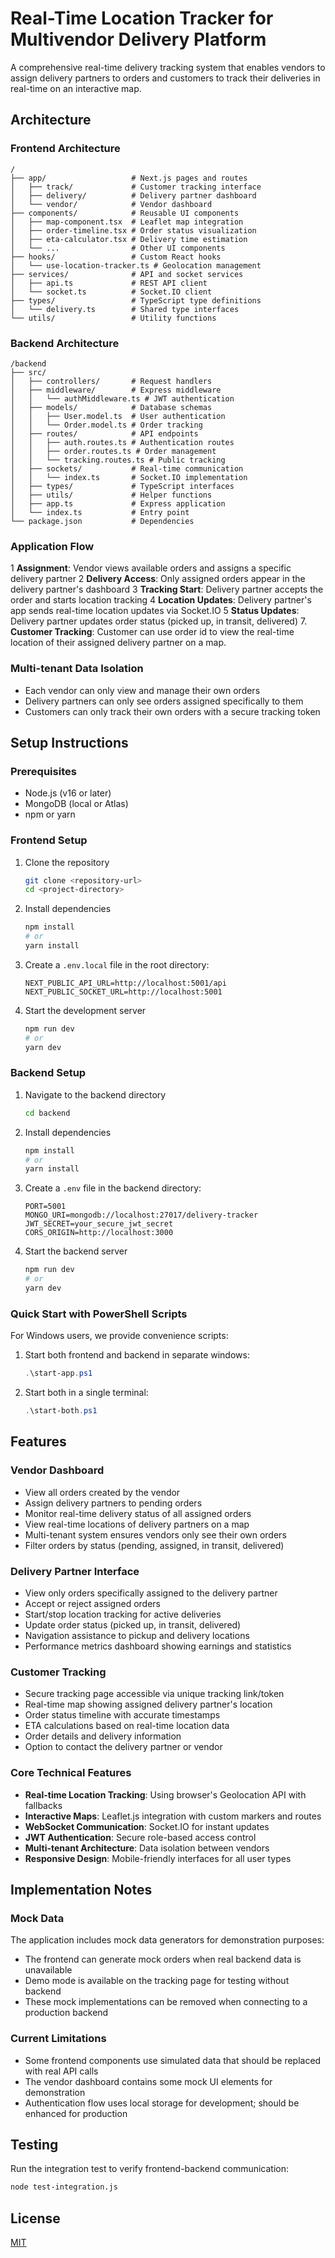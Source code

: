 # Real-Time Location Tracker for Multivendor Delivery Platform

A comprehensive real-time delivery tracking system that enables vendors to assign delivery partners to orders and customers to track their deliveries in real-time on an interactive map.

## Architecture

### Frontend Architecture
```
/
├── app/                   # Next.js pages and routes
│   ├── track/             # Customer tracking interface
│   ├── delivery/          # Delivery partner dashboard
│   └── vendor/            # Vendor dashboard
├── components/            # Reusable UI components
│   ├── map-component.tsx  # Leaflet map integration
│   ├── order-timeline.tsx # Order status visualization
│   ├── eta-calculator.tsx # Delivery time estimation
│   └── ...                # Other UI components
├── hooks/                 # Custom React hooks
│   └── use-location-tracker.ts # Geolocation management
├── services/              # API and socket services
│   ├── api.ts             # REST API client
│   └── socket.ts          # Socket.IO client
├── types/                 # TypeScript type definitions
│   └── delivery.ts        # Shared type interfaces
└── utils/                 # Utility functions
```

### Backend Architecture
```
/backend
├── src/
│   ├── controllers/       # Request handlers
│   ├── middleware/        # Express middleware
│   │   └── authMiddleware.ts # JWT authentication
│   ├── models/            # Database schemas
│   │   ├── User.model.ts  # User authentication
│   │   └── Order.model.ts # Order tracking
│   ├── routes/            # API endpoints
│   │   ├── auth.routes.ts # Authentication routes
│   │   ├── order.routes.ts # Order management
│   │   └── tracking.routes.ts # Public tracking
│   ├── sockets/           # Real-time communication
│   │   └── index.ts       # Socket.IO implementation
│   ├── types/             # TypeScript interfaces
│   ├── utils/             # Helper functions
│   ├── app.ts             # Express application
│   └── index.ts           # Entry point
└── package.json           # Dependencies
```

### Application Flow
1 **Assignment**: Vendor views available orders and assigns a specific delivery partner
2 **Delivery Access**: Only assigned orders appear in the delivery partner's dashboard
3 **Tracking Start**: Delivery partner accepts the order and starts location tracking
4 **Location Updates**: Delivery partner's app sends real-time location updates via Socket.IO
5 **Status Updates**: Delivery partner updates order status (picked up, in transit, delivered)
7. **Customer Tracking**: Customer can use order id to view the real-time location of their assigned delivery partner on a map.

### Multi-tenant Data Isolation
- Each vendor can only view and manage their own orders
- Delivery partners can only see orders assigned specifically to them
- Customers can only track their own orders with a secure tracking token

## Setup Instructions

### Prerequisites
- Node.js (v16 or later)
- MongoDB (local or Atlas)
- npm or yarn

### Frontend Setup
1. Clone the repository
   ```bash
   git clone <repository-url>
   cd <project-directory>
   ```

2. Install dependencies
   ```bash
   npm install
   # or
   yarn install
   ```

3. Create a `.env.local` file in the root directory:
   ```
   NEXT_PUBLIC_API_URL=http://localhost:5001/api
   NEXT_PUBLIC_SOCKET_URL=http://localhost:5001
   ```

4. Start the development server
   ```bash
   npm run dev
   # or
   yarn dev
   ```

### Backend Setup
1. Navigate to the backend directory
   ```bash
   cd backend
   ```

2. Install dependencies
   ```bash
   npm install
   # or
   yarn install
   ```

3. Create a `.env` file in the backend directory:
   ```
   PORT=5001
   MONGO_URI=mongodb://localhost:27017/delivery-tracker
   JWT_SECRET=your_secure_jwt_secret
   CORS_ORIGIN=http://localhost:3000
   ```

4. Start the backend server
   ```bash
   npm run dev
   # or
   yarn dev
   ```

### Quick Start with PowerShell Scripts
For Windows users, we provide convenience scripts:

1. Start both frontend and backend in separate windows:
   ```powershell
   .\start-app.ps1
   ```

2. Start both in a single terminal:
   ```powershell
   .\start-both.ps1
   ```

## Features

### Vendor Dashboard
- View all orders created by the vendor
- Assign delivery partners to pending orders
- Monitor real-time delivery status of all assigned orders
- View real-time locations of delivery partners on a map
- Multi-tenant system ensures vendors only see their own orders
- Filter orders by status (pending, assigned, in transit, delivered)

### Delivery Partner Interface
- View only orders specifically assigned to the delivery partner
- Accept or reject assigned orders
- Start/stop location tracking for active deliveries
- Update order status (picked up, in transit, delivered)
- Navigation assistance to pickup and delivery locations
- Performance metrics dashboard showing earnings and statistics

### Customer Tracking
- Secure tracking page accessible via unique tracking link/token
- Real-time map showing assigned delivery partner's location
- Order status timeline with accurate timestamps
- ETA calculations based on real-time location data
- Order details and delivery information
- Option to contact the delivery partner or vendor

### Core Technical Features
- **Real-time Location Tracking**: Using browser's Geolocation API with fallbacks
- **Interactive Maps**: Leaflet.js integration with custom markers and routes
- **WebSocket Communication**: Socket.IO for instant updates
- **JWT Authentication**: Secure role-based access control
- **Multi-tenant Architecture**: Data isolation between vendors
- **Responsive Design**: Mobile-friendly interfaces for all user types

## Implementation Notes

### Mock Data
The application includes mock data generators for demonstration purposes:
- The frontend can generate mock orders when real backend data is unavailable
- Demo mode is available on the tracking page for testing without backend
- These mock implementations can be removed when connecting to a production backend

### Current Limitations
- Some frontend components use simulated data that should be replaced with real API calls
- The vendor dashboard contains some mock UI elements for demonstration
- Authentication flow uses local storage for development; should be enhanced for production

## Testing
Run the integration test to verify frontend-backend communication:
```bash
node test-integration.js
```

## License
[MIT](LICENSE) 